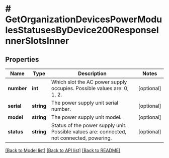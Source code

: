 # # GetOrganizationDevicesPowerModulesStatusesByDevice200ResponseInnerSlotsInner

## Properties

Name | Type | Description | Notes
------------ | ------------- | ------------- | -------------
**number** | **int** | Which slot the AC power supply occupies. Possible values are: 0, 1, 2. | [optional]
**serial** | **string** | The power supply unit serial number. | [optional]
**model** | **string** | The power supply unit model. | [optional]
**status** | **string** | Status of the power supply unit. Possible values are: connected, not connected, powering. | [optional]

[[Back to Model list]](../../README.md#models) [[Back to API list]](../../README.md#endpoints) [[Back to README]](../../README.md)
